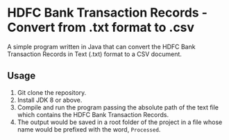 # HDFC Bank Transaction Records - Convert from .txt format to .csv

A simple program written in Java that can convert the HDFC Bank Transaction Records in Text (.txt) format to a CSV document.

## Usage
1. Git clone the repository.
2. Install JDK 8 or above.
3. Compile and run the program passing the absolute path of the text file which contains the HDFC Bank Transaction
   Records.
4. The output would be saved in a root folder of the project in a file whose name would be prefixed with the word,
   `Processed`.
